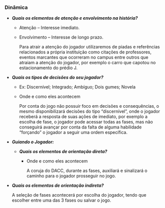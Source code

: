 ### Dinâmica

- ***Quais os elementos de atenção e envolvimento na história?***
    - Atenção – Interesse imediato.
    - Envolvimento – Interesse de longo prazo.
    
        Para atrair a atenção do jogador utilizaremos de piadas e referências
relacionados a própria instituição como citações de professores, eventos marcantes que ocorreram no campus entre outros que atraiam a atenção do jogador, por exemplo o carro que capotou no estacionamento do prédio J.
 <!----
Para atrair a atenção do jogador utilizaremos de piadas e referências relacionados
a própria instituição como citações de professores, eventos marcantes que ocorreram
no campus entre outros que atraiam a atenção do jogador, por exemplo o carro que
capotou no estacionamento do prédio J.
--->

- ***Quais os tipos de decisões do seu jogador?***
    - Ex: Discernível; Integrado; Ambíguo; Dois gumes; Novela
    - Onde e como eles acontecem

        Por conta do jogo não possuir foco em decisões e consequências, o mesmo disponibilizará decisões do tipo “discernível”, onde o jogador receberá a resposta de suas ações de imediato, por exemplo a escolha de fase, o jogador pode acessar todas as fases, mas não conseguirá avançar por conta da falta de alguma habilidade “forçando” o jogador a seguir uma ordem específica.

- ***Guiando o Jogador:***
    - ***Quais os elementos de orientação direta?***
        - Onde e como eles acontecem

            A coruja do DACC, durante as fases, auxiliará e sinalizará o caminho para o jogador prosseguir no jogo.
   
- ***Quais os elementos de orientação indireta?***  

  A seleção de fases acontecerá por escolha do jogador, tendo que escolher entre uma das 3 fases ou salvar o jogo.

